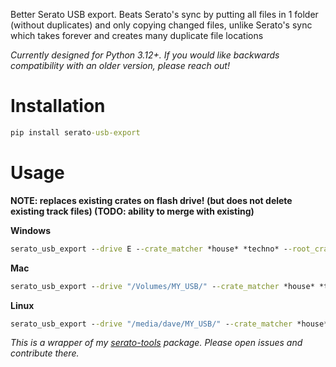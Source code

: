Better Serato USB export. Beats Serato's sync by putting all files in 1 folder (without duplicates) and only copying changed files, unlike Serato's sync which takes forever and creates many duplicate file locations

_Currently designed for Python 3.12+. If you would like backwards compatibility with an older version, please reach out!_

# Installation

```cmd
pip install serato-usb-export
```

# Usage

**NOTE: replaces existing crates on flash drive! (but does not delete existing track files) (TODO: ability to merge with existing)**

**Windows**

```cmd
serato_usb_export --drive E --crate_matcher *house* *techno* --root_crate="Dave USB"
```

**Mac**

```cmd
serato_usb_export --drive "/Volumes/MY_USB/" --crate_matcher *house* *techno* --root_crate="Dave USB"
```

**Linux**

```cmd
serato_usb_export --drive "/media/dave/MY_USB/" --crate_matcher *house* *techno* --root_crate="Dave USB"
```




_This is a wrapper of my [serato-tools](https://github.com/bvandercar-vt/serato-tools) package. Please open issues and contribute there._